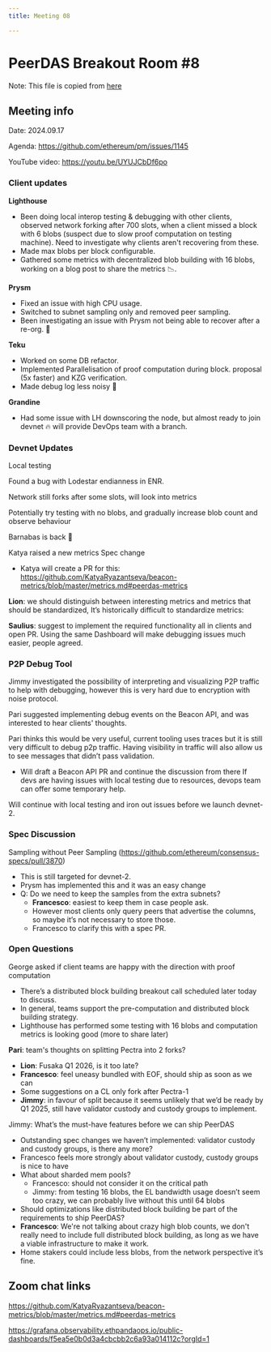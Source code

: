 ```yaml
---
title: Meeting 08

---
```


# PeerDAS Breakout Room #8

Note: This file is copied from [here](https://docs.google.com/document/d/1Ng2IrCe28kTt1BnIsjtMlKHq2MHgaja24LhFXSvqfJQ/edit#heading=h.tubwqb51zcjq)


## Meeting info
Date: 2024.09.17

Agenda: https://github.com/ethereum/pm/issues/1145 

YouTube video: https://youtu.be/UYUJCbDf6po

### Client updates

**Lighthouse**

- Been doing local interop testing & debugging with other clients, observed network forking after 700 slots, when a client missed a block with 6 blobs (suspect due to slow proof computation on testing machine). Need to investigate why clients aren't recovering from these.
- Made max blobs per block configurable.
- Gathered some metrics with decentralized blob building with 16 blobs, working on a blog post to share the metrics 📉.

**Prysm**

- Fixed an issue with high CPU usage.
- Switched to subnet sampling only and removed peer sampling.
- Been investigating an issue with Prysm not being able to recover after a re-org. 🍴

**Teku**

- Worked on some DB refactor.
- Implemented Parallelisation of proof computation during block. proposal (5x faster) and KZG verification.
- Made debug log less noisy 🤫

**Grandine**

- Had some issue with LH downscoring the node, but almost ready to join devnet 🔥 will provide DevOps team with a branch.


### Devnet Updates

Local testing

Found a bug with Lodestar endianness in ENR.

Network still forks after some slots, will look into metrics

Potentially try testing with no blobs, and gradually increase blob count and observe behaviour

Barnabas is back 🎉

Katya raised a new metrics Spec change
- Katya will create a PR for this: https://github.com/KatyaRyazantseva/beacon-metrics/blob/master/metrics.md#peerdas-metrics

**Lion**: we should distinguish between interesting metrics and metrics that should be standardized, It’s historically difficult to standardize metrics:

**Saulius**: suggest to implement the required functionality all in clients and open PR. Using the same Dashboard will make debugging issues much easier, people agreed.

### P2P Debug Tool

Jimmy investigated the possibility of interpreting and visualizing P2P traffic to help with debugging, however this is very hard due to encryption with noise protocol.

Pari suggested implementing debug events on the Beacon API, and was interested to hear clients' thoughts.

Pari thinks this would be very useful, current tooling uses traces but it is still very difficult to debug p2p traffic. Having visibility in traffic will also allow us to see messages that didn’t pass validation.

- Will draft a Beacon API PR and continue the discussion from there
If devs are having issues with local testing due to resources, devops team can offer some temporary help.

Will continue with local testing and iron out issues before we launch devnet-2.

### Spec Discussion

Sampling without Peer Sampling (https://github.com/ethereum/consensus-specs/pull/3870)

- This is still targeted for devnet-2.
- Prysm has implemented this and it was an easy change
- Q: Do we need to keep the samples from the extra subnets?
  - **Francesco**: easiest to keep them in case people ask.
  - However most clients only query peers that advertise the columns, so maybe it’s not necessary to store those.
  - Francesco to clarify this with a spec PR.

### Open Questions

George asked if client teams are happy with the direction with proof computation
- There’s a distributed block building breakout call scheduled later today to discuss.
- In general, teams support the pre-computation and distributed block building strategy.
- Lighthouse has performed some testing with 16 blobs and computation metrics is looking good (more to share later)

**Pari**: team's thoughts on splitting Pectra into 2 forks?
- **Lion**: Fusaka Q1 2026, is it too late?
- **Francesco**: feel uneasy bundled with EOF, should ship as soon as we can
- Some suggestions on a CL only fork after Pectra-1
- **Jimmy**: in favour of split because it seems unlikely that we’d be ready by Q1 2025, still have validator custody and custody groups to implement.

Jimmy: What’s the must-have features before we can ship PeerDAS
- Outstanding spec changes we haven’t implemented: validator custody and custody groups, is there any more?
- Francesco feels more strongly about validator custody, custody groups is nice to have
- What about sharded mem pools?
  - Francesco: should not consider it on the critical path
  - Jimmy: from testing 16 blobs, the EL bandwidth usage doesn’t seem too crazy, we can probably live without this until 64 blobs
- Should optimizations like distributed block building be part of the requirements to ship PeerDAS?
- **Francesco**: We're not talking about crazy high blob counts, we don't really need to include full distributed block building, as long as we have a viable infrastructure to make it work.
- Home stakers could include less blobs, from the network perspective it’s fine.

## Zoom chat links

https://github.com/KatyaRyazantseva/beacon-metrics/blob/master/metrics.md#peerdas-metrics

https://grafana.observability.ethpandaops.io/public-dashboards/f5ea5e0b0d3a4cbcbb2c6a93a014112c?orgId=1
